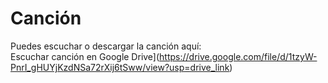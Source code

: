 # Canción

Puedes escuchar o descargar la canción aquí:  
Escuchar canción en Google Drive](https://drive.google.com/file/d/1tzyW-PnrI_gHUYjKzdNSa72rXij6tSww/view?usp=drive_link)
